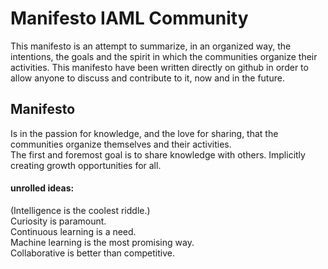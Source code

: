 #  Manifesto IAML Community

This manifesto is an attempt to summarize, in an organized way, the intentions, the goals and the spirit in which the communities organize their activities.
This manifesto have been written directly on github in order to allow anyone to discuss and contribute to it, now and in the future.




## Manifesto

Is in the passion for knowledge, and the love for sharing, that the communities organize themselves and their activities.    
The first and foremost goal is to share knowledge with others. Implicitly creating growth opportunities for all.    
    
    
    
#### unrolled ideas:     
(Intelligence is the coolest riddle.)     
Curiosity is paramount.     
Continuous learning is a need.     
Machine learning is the most promising way.     
Collaborative is better than competitive.     


